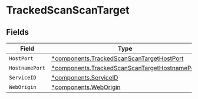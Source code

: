 # TrackedScanScanTarget


## Fields

| Field                                                                                                         | Type                                                                                                          | Required                                                                                                      | Description                                                                                                   |
| ------------------------------------------------------------------------------------------------------------- | ------------------------------------------------------------------------------------------------------------- | ------------------------------------------------------------------------------------------------------------- | ------------------------------------------------------------------------------------------------------------- |
| `HostPort`                                                                                                    | [*components.TrackedScanScanTargetHostPort](../../models/components/trackedscanscantargethostport.md)         | :heavy_minus_sign:                                                                                            | N/A                                                                                                           |
| `HostnamePort`                                                                                                | [*components.TrackedScanScanTargetHostnamePort](../../models/components/trackedscanscantargethostnameport.md) | :heavy_minus_sign:                                                                                            | N/A                                                                                                           |
| `ServiceID`                                                                                                   | [*components.ServiceID](../../models/components/serviceid.md)                                                 | :heavy_minus_sign:                                                                                            | N/A                                                                                                           |
| `WebOrigin`                                                                                                   | [*components.WebOrigin](../../models/components/weborigin.md)                                                 | :heavy_minus_sign:                                                                                            | N/A                                                                                                           |